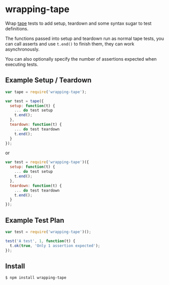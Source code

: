 # wrapping-tape

Wrap [tape](https://github.com/substack/tape) tests to add setup, teardown and some syntax sugar to test definitions.

The functions passed into setup and teardown run as normal tape tests, you can call asserts and use `t.end()` to finish them, they can work asynchronously.

You can also optionally specify the number of assertions expected when executing tests.

## Example Setup / Teardown

``` js
var tape = require('wrapping-tape');

var test = tape({
  setup: function(t) {
    ... do test setup
    t.end();
  },
  teardown: function(t) {
    ... do test teardown
    t.end();
  }
});
````

or

``` js
var test = require('wrapping-tape')({
  setup: function(t) {
    ... do test setup
    t.end();
  },
  teardown: function(t) {
    ... do test teardown
    t.end();
  }
});
```
## Example Test Plan

``` js
var test = require('wrapping-tape')();

test('A test', 1, function(t) {
  t.ok(true, 'Only 1 assertion expected');
});
```

## Install
```
$ npm install wrapping-tape
```
